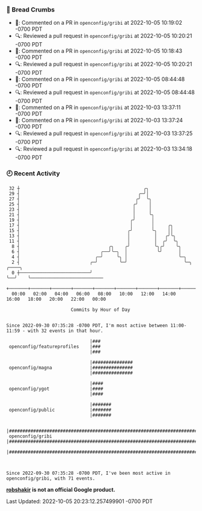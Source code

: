 ### 🍞 Bread Crumbs

 * 💬: Commented on a PR in  `openconfig/gribi` at 2022-10-05 10:19:02 -0700 PDT
 * 🔍: Reviewed a pull request in  `openconfig/gribi` at 2022-10-05 10:20:21 -0700 PDT
 * 💬: Commented on a PR in  `openconfig/gribi` at 2022-10-05 10:18:43 -0700 PDT
 * 🔍: Reviewed a pull request in  `openconfig/gribi` at 2022-10-05 10:20:21 -0700 PDT
 * 💬: Commented on a PR in  `openconfig/gribi` at 2022-10-05 08:44:48 -0700 PDT
 * 🔍: Reviewed a pull request in  `openconfig/gribi` at 2022-10-05 08:44:48 -0700 PDT
 * 💬: Commented on a PR in  `openconfig/gribi` at 2022-10-03 13:37:11 -0700 PDT
 * 💬: Commented on a PR in  `openconfig/gribi` at 2022-10-03 13:37:24 -0700 PDT
 * 🔍: Reviewed a pull request in  `openconfig/gribi` at 2022-10-03 13:37:25 -0700 PDT
 * 🔍: Reviewed a pull request in  `openconfig/gribi` at 2022-10-03 13:34:18 -0700 PDT

### 🕘 Recent Activity
```
 32 ┼                                              ╭╮
 29 ┤                                            ╭─╯│
 27 ┤                                           ╭╯  ╰╮
 25 ┤                                          ╭╯    │
 23 ┤                                          │     │
 21 ┤                                          │     ╰╮
 19 ┤                                         ╭╯      │
 17 ┤                                         │       │     ╭╮
 15 ┤                                        ╭╯       ╰╮    ││
 13 ┤                                        │         │   ╭╯╰╮
 11 ┤                                        │         │  ╭╯  ╰╮
  8 ┤                                 ╭╮    ╭╯         ╰╮╭╯    ╰╮
  6 ┤                              ╭──╯╰─╮  │           ╰╯      │
  4 ┤                            ╭─╯     ╰╮ │                   ╰─╮
  2 ┤                          ╭─╯        ╰─╯                     ╰─╮  ╭────╮
  0 ┼──────────────────────────╯                                    ╰──╯    ╰───────────────────────────
    +───────+───────+───────+───────+───────+───────+───────+───────+───────+───────+───────+───────+────
  00:00   02:00   04:00   06:00   08:00   10:00   12:00   14:00   16:00   18:00   20:00   22:00   00:00   

						Commits by Hour of Day


Since 2022-09-30 07:35:28 -0700 PDT, I'm most active between 11:00-11:59 - with 32 events in that hour.

```



```
                               |###
 openconfig/featureprofiles    |###
                               |###

                               |###############
 openconfig/magna              |###############
                               |###############

                               |####
 openconfig/ygot               |####
                               |####

                               |#######
 openconfig/public             |#######
                               |#######

                               |#######################################################################
 openconfig/gribi              |#######################################################################
                               |#######################################################################



Since 2022-09-30 07:35:28 -0700 PDT, I've been most active in openconfig/gribi, with 71 events.

```
**[robshakir](mailto:robjs@google.com) is not an official Google product.**  


Last Updated: 2022-10-05 20:23:12.257499901 -0700 PDT
